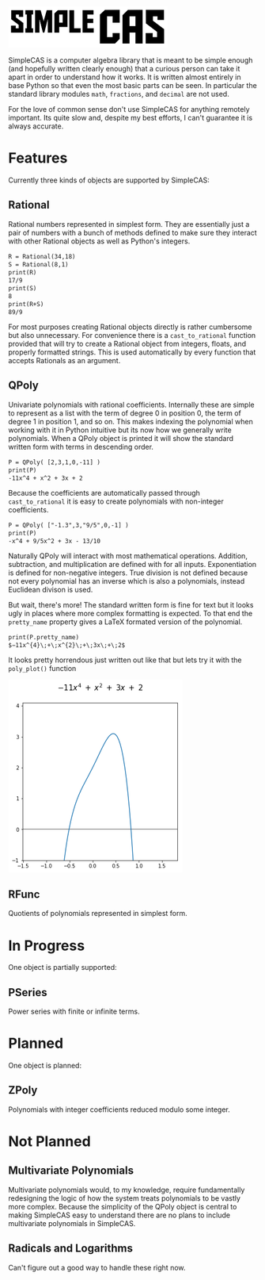 ![alt text](https://github.com/SymmetricChaos/SimpleCAS/blob/master/ImageFiles/simpleCASlogo.png "SimpleCAS")


SimpleCAS is a computer algebra library that is meant to be simple enough (and hopefully written clearly enough) that a curious person can take it apart in order to understand how it works. It is written almost entirely in base Python so that even the most basic parts can be seen. In particular the standard library modules `math`, `fractions`, and `decimal` are not used.

For the love of common sense don't use SimpleCAS for anything remotely important. Its quite slow and, despite my best efforts, I can't guarantee it is always accurate.



# Features
Currently three kinds of objects are supported by SimpleCAS:

## Rational
Rational numbers represented in simplest form. They are essentially just a pair of numbers with a bunch of methods defined to make sure they interact with other Rational objects as well as Python's integers.

```
R = Rational(34,18)
S = Rational(8,1)
print(R)
17/9
print(S)
8
print(R+S)
89/9
```

For most purposes creating Rational objects directly is rather cumbersome but also unnecessary. For convenience there is a `cast_to_rational` function provided that will try to create a Rational object from integers, floats, and properly formatted strings. This is used automatically by every function that accepts Rationals as an argument.



## QPoly
Univariate polynomials with rational coefficients. Internally these are simple to represent as a list with the term of degree 0 in position 0, the term of degree 1 in position 1, and so on. This makes indexing the polynomial when working with it in Python intuitive but its now how we generally write polynomials. When a QPoly object is printed it will show the standard written form with terms in descending order.

```
P = QPoly( [2,3,1,0,-11] )
print(P)
-11x^4 + x^2 + 3x + 2
```

Because the coefficients are automatically passed through `cast_to_rational` it is easy to create polynomials with non-integer coefficients.

```
P = QPoly( ["-1.3",3,"9/5",0,-1] )
print(P)
-x^4 + 9/5x^2 + 3x - 13/10
```

Naturally QPoly will interact with most mathematical operations. Addition, subtraction, and multiplication are defined with for all inputs. Exponentiation is defined for non-negative integers. True division is not defined because not every polynomial has an inverse which is also a polynomials, instead Euclidean divison is used.

But wait, there's more! The standard written form is fine for text but it looks ugly in places where more complex formatting is expected. To that end the `pretty_name` property gives a LaTeX formated version of the polynomial.

```
print(P.pretty_name)
$−11x^{4}\;+\;x^{2}\;+\;3x\;+\;2$
```

It looks pretty horrendous just written out like that but lets try it with the `poly_plot()` function

![alt text](https://github.com/SymmetricChaos/SimpleCAS/blob/master/ImageFiles/poly_example.png "polynomial")



## RFunc
Quotients of polynomials represented in simplest form.



# In Progress
One object is partially supported:

## PSeries
Power series with finite or infinite terms.


# Planned
One object is planned:

## ZPoly
Polynomials with integer coefficients reduced modulo some integer.

# Not Planned
## Multivariate Polynomials
Multivariate polynomials would, to my knowledge, require fundamentally redesigning the logic of how the system treats polynomials to be vastly more complex. Because the simplicity of the QPoly object is central to making SimpleCAS easy to understand there are no plans to include multivariate polynomials in SimpleCAS.

## Radicals and Logarithms
Can't figure out a good way to handle these right now.

